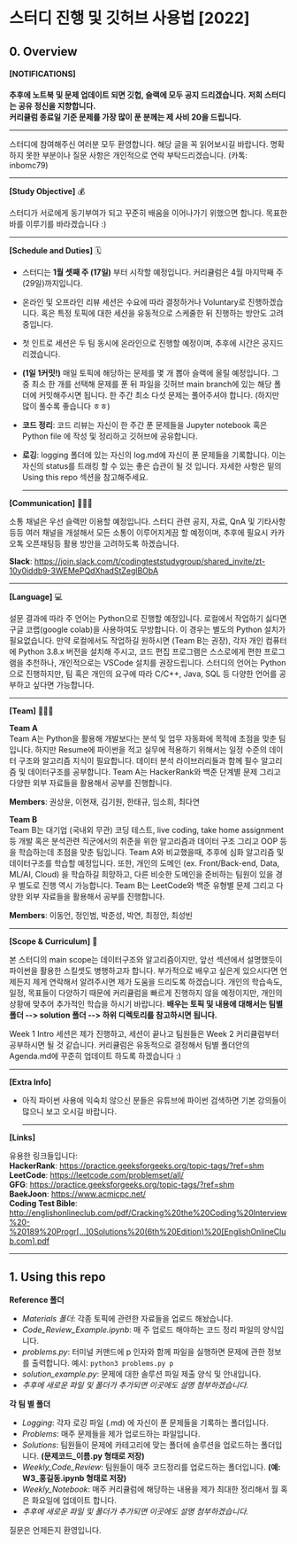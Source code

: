 # 스터디 진행 및 깃허브 사용법 [2022]  
## 0. Overview 

#### [NOTIFICATIONS] <br>
  
__추후에 노트북 및 문제 업데이트 되면 깃헙, 슬랙에 모두 공지 드리겠습니다.__
__저희 스터디는 공유 정신을 지향합니다.__  
__커리큘럼 종료일 기준 문제를 가장 많이 푼 분께는 제 사비 20을 드립니다.__  
  
  ___
  

스터디에 참여해주신 여러분 모두 환영합니다. 해당 글을 꼭 읽어보시길 바랍니다. 명확하지 못한 부분이나 질문 사항은 개인적으로 연락 부탁드리겠습니다. (카톡: inbomc79)  
  
  ___
  
__[Study Objective]__ 💰 <br>
  
스터디가 서로에게 동기부여가 되고 꾸준히 배움을 이어나가기 위했으면 합니다. 목표한 바를 이루기를 바라겠습니다 :)    
  
  ___
  
__[Schedule and Duties]__ 🗓 <br>
- 스터디는 __1월 셋째 주 (17일)__ 부터 시작할 예정입니다. 커리큘럼은 4월 마지막째 주(29일)까지입니다.  
- 온라인 및 오프라인 리뷰 세션은 수요에 따라 결정하거나 Voluntary로 진행하겠습니다. 혹은 특정 토픽에 대한 세션을 유동적으로 스케줄한 뒤 진행하는 방안도 고려중입니다.  
- 첫 인트로 세션은 두 팀 동시에 온라인으로 진행할 예정이며, 추후에 시간은 공지드리겠습니다.
- __(1일 1커밋!)__ 매일 토픽에 해당하는 문제를 몇 개 뽑아 슬랙에 올릴 예정입니다. 그 중 최소 한 개를 선택해 문제를 푼 뒤 파일을 깃허브 main branch에 있는 해당 폴더에 커밋해주시면 됩니다. 한 주간 최소 다섯 문제는 풀어주셔야 합니다. (하지만 많이 풀수록 좋습니다 ㅎㅎ)
- __코드 정리__: 코드 리뷰는 자신이 한 주간 푼 문제들을 Jupyter notebook 혹은 Python file 에 작성 및 정리하고 깃허브에 공유합니다.
- __로깅__: logging 폴더에 있는 자신의 log.md에 자신이 푼 문제들을 기록합니다. 이는 자신의 status를 트래킹 할 수 있는 좋은 습관이 될 것 입니다. 자세한 사항은 밑의 Using this repo 섹션을 참고해주세요.   
  
  ___
  
__[Communication]__ 🙋🏻‍♂️ <br>
  
소통 채널은 우선 슬랙만 이용할 예정입니다. 스터디 관련 공지, 자료, QnA 및 기타사항 등등 여러 채널을 개설해서 모든 소통이 이루어지게끔 할 예정이며, 추후에 필요시 카카오톡 오픈채팅등 활용 방안을 고려하도록 하겠습니다.  
  
__Slack__: https://join.slack.com/t/codingteststudygroup/shared_invite/zt-10y0iddb9-3WEMePQdXhadStZeglBObA  
  
  ___
  
__[Language]__ 💻 <br>
  
설문 결과에 따라 주 언어는 Python으로 진행할 예정입니다. 로컬에서 작업하기 싫다면 구글 코랩(google colab)을 사용하여도 무방합니다. 이 경우는 별도의 Python 설치가 필요없습니다. 만약 로컬에서도 작업하길 원하시면 (Team B는 권장), 각자 개인 컴퓨터에 Python 3.8.x 버전을 설치해 주시고, 코드 편집 프로그램은 스스로에게 편한 프로그램을 추천하나, 개인적으로는 VSCode 설치를 권장드립니다. 스터디의 언어는 Python으로 진행하지만, 팀 혹은 개인의 요구에 따라 C/C++, Java, SQL 등 다양한 언어를 공부하고 싶다면 가능합니다.  
  
  ___
  
__[Team]__ 👨🏻‍💻 <br>
  
__Team A__  
Team A는 Python을 활용해 개발보다는 분석 및 업무 자동화에 목적에 초점을 맞춘 팀입니다. 하지만 Resume에 파이썬을 적고 실무에 적용하기 위해서는 일정 수준의 데이터 구조와 알고리즘 지식이 필요합니다. 데이터 분석 라이브러리들과 함께 필수 알고리즘 및 데이터구조를 공부합니다. Team A는 HackerRank와 백준 단계별 문제 그리고 다양한 외부 자료들을 활용해서 공부를 진행합니다.
  
__Members__: 권상윤, 이현재, 김기원, 한태규, 임소희, 최다연
  

__Team B__  
Team B는 대기업 (국내외 무관) 코딩 테스트, live coding, take home assignment 등 개발 혹은 분석관련 직군에서의 취준을 위한 알고리즘과 데이터 구조 그리고 OOP 등을 학습하는데 초점을 맞춘 팀입니다. Team A와 비교했을때, 추후에 심화 알고리즘 및 데이터구조를 학습할 예정입니다. 또한, 개인의 도메인 (ex. Front/Back-end, Data, ML/AI, Cloud) 을 학습하길 희망하고, 다른 비슷한 도메인을 준비하는 팀원이 있을 경우 별도로 진행 역시 가능합니다. Team B는 LeetCode와 백준 유형별 문제 그리고 다양한 외부 자료들을 활용해서 공부를 진행합니다.
  
__Members__: 이동언, 정인범, 박준성, 박연, 최정안, 최성빈
  
  ___
  
__[Scope & Curriculum]__ 🔭 <br>
  
본 스터디의 main scope는 데이터구조와 알고리즘이지만, 앞선 섹션에서 설명했듯이 파이썬을 활용한 스킬셋도 병행하고자 합니다. 부가적으로 배우고 싶은게 있으시다면 언제든지 제게 연락해서 알려주시면 제가 도움을 드리도록 하겠습니다. 개인의 학습속도, 일정, 목표들이 다양하기 때문에 커리큘럼을 빠르게 진행하지 않을 예정이지만, 개인의 상황에 맞추어 추가적인 학습을 하시기 바랍니다. __배우는 토픽 및 내용에 대해서는 팀별 폴더 --> solution 폴더 --> 하위 디렉토리를 참고하시면 됩니다.__    
  
Week 1 Intro 세션은 제가 진행하고, 세션이 끝나고 팀원들은 Week 2 커리큘럼부터 공부하시면 될 것 같습니다. 커리큘럼은 유동적으로 결정해서 팀별 폴더안의 Agenda.md에 꾸준히 업데이트 하도록 하겠습니다 :)
  
  ___
  
__[Extra Info]__ <br>
  
- 아직 파이썬 사용에 익숙치 않으신 분들은 유튜브에 파이썬 검색하면 기본 강의들이 많으니 보고 오시길 바랍니다.  
  ___
  
__[Links]__ <br>
  
유용한 링크들입니다: <br>
__HackerRank__: https://practice.geeksforgeeks.org/topic-tags/?ref=shm <br>
__LeetCode__: https://leetcode.com/problemset/all/ <br>
__GFG__: https://practice.geeksforgeeks.org/topic-tags/?ref=shm <br>
__BaekJoon__: https://www.acmicpc.net/ <br>
__Coding Test Bible__: http://englishonlineclub.com/pdf/Cracking%20the%20Coding%20Interview%20-%20189%20Progr[…]0Solutions%20(6th%20Edition)%20[EnglishOnlineClub.com].pdf <br>
  ___
  
## 1. Using this repo  

__Reference 폴더__ <br>
- *Materials 폴더*: 각종 토픽에 관련한 자료들을 업로드 해놨습니다. 
- *Code_Review_Example.ipynb*: 매 주 업로드 해야하는 코드 정리 파일의 양식입니다.
- *problems.py*: 터미널 커맨드에 p 인자와 함께 파일을 실행하면 문제에 관한 정보를 출력합니다. 예시: ```python3 problems.py p```
- *solution_example.py*: 문제에 대한 솔루션 파일 제출 양식 및 안내입니다.
- *추후에 새로운 파일 및 폴더가 추가되면 이곳에도 설명 첨부하겠습니다.*
  
__각 팀 별 폴더__ <br>
- *Logging*: 각자 로깅 파일 (.md) 에 자신이 푼 문제들을 기록하는 폴더입니다.
- *Problems*: 매주 문제들을 제가 업로드하는 파일입니다.
- *Solutions*: 팀원들이 문제에 카테고리에 맞는 폴더에 솔루션을 업로드하는 폴더입니다. **(문제코드_이름.py 형태로 저장)**
- *Weekly_Code_Review*: 팀원들이 매주 코드정리를 업로드하는 폴더입니다. **(예: W3_홍길동.ipynb 형태로 저장)**
- *Weekly_Notebook*: 매주 커리큘럼에 해당하는 내용을 제가 최대한 정리해서 월 혹은 화요일에 업데이트 합니다.
- *추후에 새로운 파일 및 폴더가 추가되면 이곳에도 설명 첨부하겠습니다.*
  
질문은 언제든지 환영입니다.
